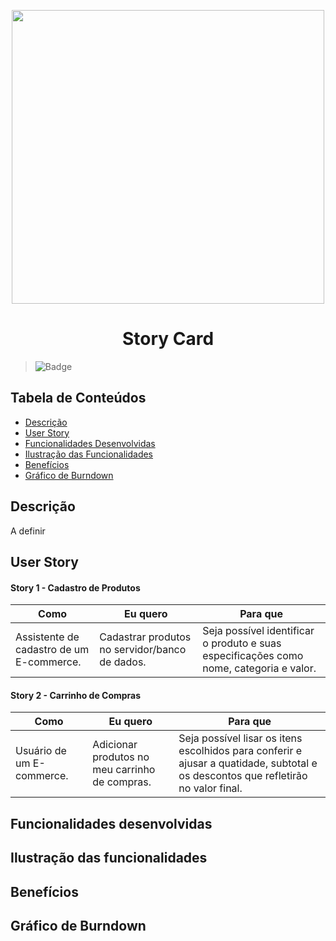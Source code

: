
<p align="center">
  <img src="https://github.com/DolphinDatabase/DescontOn/blob/0199969d499b86fb6491bdc509a8532b4fe95fb6/Imagens/StoryCards.png" height="470" width="500" />
</p>
<h1 align="center"> Story Card  </h1>  

<!--<h1 align="center"> DescontOn </h1>-->

> ![Badge](https://img.shields.io/badge/STATUS-DESENVOLVIMENTO-pink)

## Tabela de Conteúdos

 * [Descrição](#descrição)
 * [User Story](#user-story)
 * [Funcionalidades Desenvolvidas](#funcionalidades-desenvolvidas) 
 * [Ilustração das Funcionalidades](#ilustração-das-funcionalidades)   
 * [Benefícios](#benefícios)
 * [Gráfico de Burndown](gráfico-de-burndown)



## Descrição

A definir

## User Story
  
 #### **Story 1 - Cadastro de Produtos** 
  
| Como | Eu quero | Para que |
| ------- | ------- | ------- |
| Assistente de cadastro de um E-commerce. | Cadastrar produtos no servidor/banco de dados. | Seja possível identificar o produto e suas especificações como nome, categoria e valor. |

  #### **Story 2 - Carrinho de Compras**

| Como | Eu quero | Para que |
| ------- | ------- | ------- |
| Usuário de um E-commerce. | Adicionar produtos no meu carrinho de compras. | Seja possível lisar os itens escolhidos para conferir e ajusar a quatidade, subtotal e os descontos que refletirão no valor final. |

## Funcionalidades desenvolvidas 

## Ilustração das funcionalidades

## Benefícios

## Gráfico de Burndown
